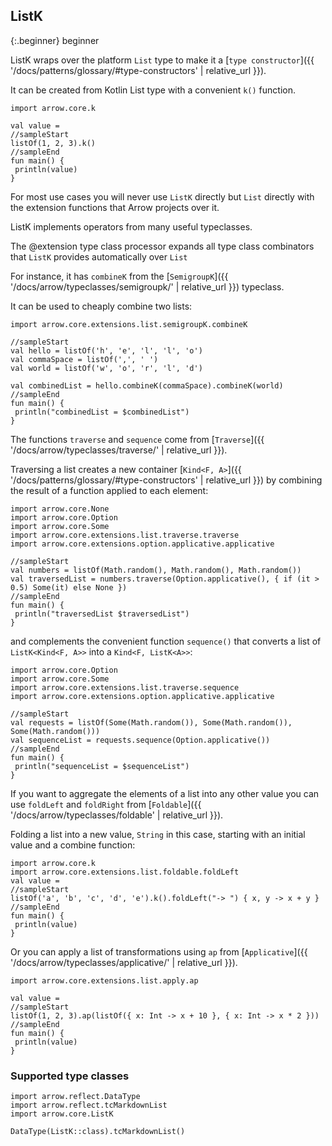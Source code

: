 ## ListK

{:.beginner}
beginner

ListK wraps over the platform `List` type to make it a [`type constructor`]({{ '/docs/patterns/glossary/#type-constructors' | relative_url }}).

It can be created from Kotlin List type with a convenient `k()` function.

```kotlin:ank:playground
import arrow.core.k

val value =
//sampleStart
listOf(1, 2, 3).k()
//sampleEnd
fun main() {
 println(value)
}
```

For most use cases you will never use `ListK` directly but `List` directly with the extension functions that Arrow projects over it.

ListK implements operators from many useful typeclasses.

The @extension type class processor expands all type class combinators that `ListK` provides automatically over `List`

For instance, it has `combineK` from the [`SemigroupK`]({{ '/docs/arrow/typeclasses/semigroupk/' | relative_url }}) typeclass.

It can be used to cheaply combine two lists:

```kotlin:ank:playground
import arrow.core.extensions.list.semigroupK.combineK

//sampleStart
val hello = listOf('h', 'e', 'l', 'l', 'o')
val commaSpace = listOf(',', ' ')
val world = listOf('w', 'o', 'r', 'l', 'd')

val combinedList = hello.combineK(commaSpace).combineK(world)
//sampleEnd
fun main() {
 println("combinedList = $combinedList")
}
```

The functions `traverse` and `sequence` come from [`Traverse`]({{ '/docs/arrow/typeclasses/traverse/' |  relative_url }}).

Traversing a list creates a new container [`Kind<F, A>`]({{ '/docs/patterns/glossary/#type-constructors' |  relative_url }}) by combining the result of a function applied to each element:

```kotlin:ank:playground
import arrow.core.None
import arrow.core.Option
import arrow.core.Some
import arrow.core.extensions.list.traverse.traverse
import arrow.core.extensions.option.applicative.applicative

//sampleStart
val numbers = listOf(Math.random(), Math.random(), Math.random())
val traversedList = numbers.traverse(Option.applicative(), { if (it > 0.5) Some(it) else None })
//sampleEnd
fun main() {
 println("traversedList $traversedList")
}
```

and complements the convenient function `sequence()` that converts a list of `ListK<Kind<F, A>>` into a `Kind<F, ListK<A>>`:

```kotlin:ank:playground
import arrow.core.Option
import arrow.core.Some
import arrow.core.extensions.list.traverse.sequence
import arrow.core.extensions.option.applicative.applicative

//sampleStart
val requests = listOf(Some(Math.random()), Some(Math.random()), Some(Math.random()))
val sequenceList = requests.sequence(Option.applicative())
//sampleEnd
fun main() {
 println("sequenceList = $sequenceList")
}
```

If you want to aggregate the elements of a list into any other value you can use `foldLeft` and `foldRight` from [`Foldable`]({{ '/docs/arrow/typeclasses/foldable' |  relative_url }}).

Folding a list into a new value, `String` in this case, starting with an initial value and a combine function:

```kotlin:ank:playground
import arrow.core.k
import arrow.core.extensions.list.foldable.foldLeft
val value =
//sampleStart
listOf('a', 'b', 'c', 'd', 'e').k().foldLeft("-> ") { x, y -> x + y }
//sampleEnd
fun main() {
 println(value)
}
```

Or you can apply a list of transformations using `ap` from [`Applicative`]({{ '/docs/arrow/typeclasses/applicative/' | relative_url }}).

```kotlin:ank:playground
import arrow.core.extensions.list.apply.ap

val value =
//sampleStart
listOf(1, 2, 3).ap(listOf({ x: Int -> x + 10 }, { x: Int -> x * 2 }))
//sampleEnd
fun main() {
 println(value)
}
```

### Supported type classes

```kotlin:ank:replace
import arrow.reflect.DataType
import arrow.reflect.tcMarkdownList
import arrow.core.ListK

DataType(ListK::class).tcMarkdownList()
```
